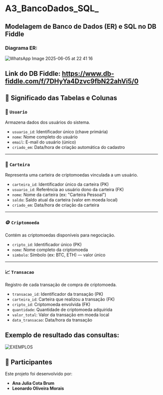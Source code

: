 # A3_BancoDados_SQL_
## Modelagem de Banco de Dados (ER) e SQL no DB Fiddle
###  Diagrama ER:

![WhatsApp Image 2025-06-05 at 22 41 16](https://github.com/user-attachments/assets/10ddfa73-6060-4b38-a83d-571809b600a7)

## Link do DB Fiddle: https://www.db-fiddle.com/f/7DHyYa4Dzvc9fbN22ahVi5/0

## 📘 Significado das Tabelas e Colunas

### 🧑 `Usuario`
Armazena dados dos usuários do sistema.
- `usuario_id`: Identificador único (chave primária)
- `nome`: Nome completo do usuário
- `email`: E-mail do usuário (único)
- `criado_em`: Data/hora de criação automática do cadastro

---

### 💼 `Carteira`
Representa uma carteira de criptomoedas vinculada a um usuário.
- `carteira_id`: Identificador único da carteira (PK)
- `usuario_id`: Referência ao usuário dono da carteira (FK)
- `nome`: Nome da carteira (ex: "Carteira Pessoal")
- `saldo`: Saldo atual da carteira (valor em moeda local)
- `criado_em`: Data/hora de criação da carteira

---

### 🪙 `Criptomoeda`
Contém as criptomoedas disponíveis para negociação.
- `cripto_id`: Identificador único (PK)
- `nome`: Nome completo da criptomoeda
- `simbolo`: Símbolo (ex: BTC, ETH) — valor único

---

### 📈 `Transacao`
Registro de cada transação de compra de criptomoeda.
- `transacao_id`: Identificador da transação (PK)
- `carteira_id`: Carteira que realizou a transação (FK)
- `cripto_id`: Criptomoeda envolvida (FK)
- `quantidade`: Quantidade de criptomoeda adquirida
- `valor_total`: Valor da transação em moeda local
- `data_transacao`: Data/hora da transação
  
## Exemplo de resultado das consultas: 
![EXEMPLOS](https://github.com/user-attachments/assets/fc8b3ec4-4077-4d1f-914b-6babe25a1114)

## 👥 Participantes

Este projeto foi desenvolvido por:

- **Ana Julia Cota Brum**
- **Leonardo Oliveira Morais**


